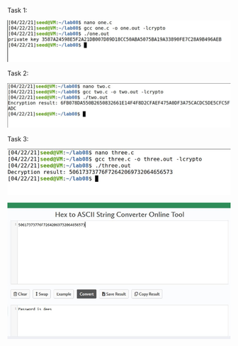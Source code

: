 Task 1:


![Task1](https://github.com/Rania-ME/csci-476-594-spring2021-private/blob/main/Task1.JPG)


Task 2: 


![Task2](https://github.com/Rania-ME/csci-476-594-spring2021-private/blob/main/Task2.JPG)


Task 3:


![Task3](https://github.com/Rania-ME/csci-476-594-spring2021-private/blob/main/Task3.JPG)



![Task_3](https://github.com/Rania-ME/csci-476-594-spring2021-private/blob/main/Task_3.JPG)

